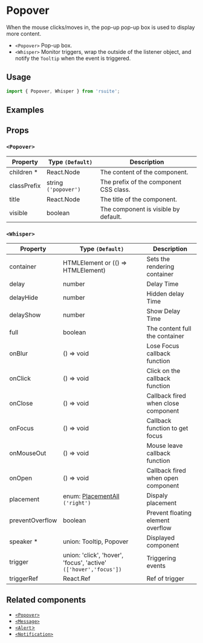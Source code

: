 # Popover

When the mouse clicks/moves in, the pop-up pop-up box is used to display more content.

- `<Popover>` Pop-up box.
- `<Whisper>` Monitor triggers, wrap the outside of the listener object, and notify the `Tooltip` when the event is triggered.

## Usage

```js
import { Popover, Whisper } from 'rsuite';
```

## Examples

<!--{demo}-->

## Props

### `<Popover>`

| Property    | Type `(Default)`     | Description                            |
| ----------- | -------------------- | -------------------------------------- |
| children \* | React.Node           | The content of the component.          |
| classPrefix | string `('popover')` | The prefix of the component CSS class. |
| title       | React.Node           | The title of the component.            |
| visible     | boolean              | The component is visible by default.   |

### `<Whisper>`

| Property        | Type `(Default)`                                                 | Description                         |
| --------------- | ---------------------------------------------------------------- | ----------------------------------- |
| container       | HTMLElement or (() => HTMLElement)                               | Sets the rendering container        |
| delay           | number                                                           | Delay Time                          |
| delayHide       | number                                                           | Hidden delay Time                   |
| delayShow       | number                                                           | Show Delay Time                     |
| full            | boolean                                                          | The content full the container      |
| onBlur          | () => void                                                       | Lose Focus callback function        |
| onClick         | () => void                                                       | Click on the callback function      |
| onClose         | () => void                                                       | Callback fired when close component |
| onFocus         | () => void                                                       | Callback function to get focus      |
| onMouseOut      | () => void                                                       | Mouse leave callback function       |
| onOpen          | () => void                                                         | Callback fired when open component  |
| placement       | enum: [PlacementAll](#types) `('right')`                         | Dispaly placement                   |
| preventOverflow | boolean                                                          | Prevent floating element overflow   |
| speaker \*      | union: Tooltip, Popover                                          | Displayed component                 |
| trigger         | union: 'click', 'hover', 'focus', 'active' `(['hover','focus'])` | Triggering events                   |
| triggerRef      | React.Ref                                                        | Ref of trigger                      |

## Related components

- [`<Popover>`](./popover)
- [`<Message>`](./message)
- [`<Alert`>](./alert)
- [`<Notification>`](./notification)

